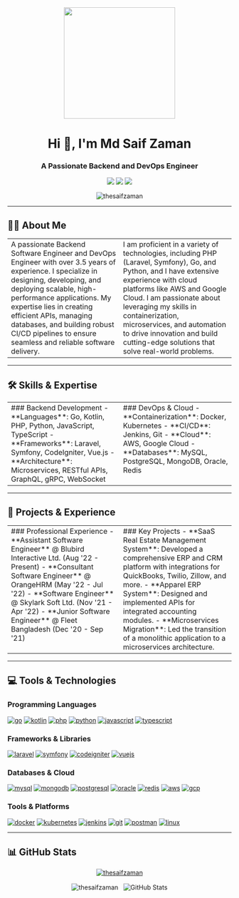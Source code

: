 <div align="center">
  <img src="https://media1.giphy.com/media/qgQUggAC3Pfv687qPC/giphy.gif?cid=790b7611f6fe3ba472d8187741c604264d614e2ac3eeee83&rid=giphy.gif&ct=g" width="250">
  <h1>Hi 👋, I'm Md Saif Zaman</h1>
  <h3>A Passionate Backend and DevOps Engineer</h3>
  <p>
    <a href="https://www.linkedin.com/in/thesaifzaman/"><img src="https://img.shields.io/badge/LinkedIn-0A66C2?style=for-the-badge&logo=linkedin&logoColor=white"></a>
    <a href="https://medium.com/@info.saifzaman"><img src="https://img.shields.io/badge/Medium-000000?style=for-the-badge&logo=medium&logoColor=white"></a>
    <a href="mailto:xxxxxxxxxxxx@gmail.com"><img src="https://img.shields.io/badge/Gmail-D14836?style=for-the-badge&logo=gmail&logoColor=white"></a>
  </p>
  <p>
    <img src="https://komarev.com/ghpvc/?username=thesaifzaman&label=Profile%20views&color=0e75b6&style=flat-square" alt="thesaifzaman" />
  </p>
</div>

---

## 👨‍💻 About Me
<table>
  <tr>
    <td valign="top" width="50%">
      A passionate Backend Software Engineer and DevOps Engineer with over 3.5 years of experience. I specialize in designing, developing, and deploying scalable, high-performance applications. My expertise lies in creating efficient APIs, managing databases, and building robust CI/CD pipelines to ensure seamless and reliable software delivery.
    </td>
    <td valign="top" width="50%">
      I am proficient in a variety of technologies, including PHP (Laravel, Symfony), Go, and Python, and I have extensive experience with cloud platforms like AWS and Google Cloud. I am passionate about leveraging my skills in containerization, microservices, and automation to drive innovation and build cutting-edge solutions that solve real-world problems.
    </td>
  </tr>
</table>

---

## 🛠️ Skills & Expertise
<table>
  <tr>
    <td valign="top" width="50%">
      ### Backend Development
      - **Languages**: Go, Kotlin, PHP, Python, JavaScript, TypeScript
      - **Frameworks**: Laravel, Symfony, CodeIgniter, Vue.js
      - **Architecture**: Microservices, RESTful APIs, GraphQL, gRPC, WebSocket
    </td>
    <td valign="top" width="50%">
      ### DevOps & Cloud
      - **Containerization**: Docker, Kubernetes
      - **CI/CD**: Jenkins, Git
      - **Cloud**: AWS, Google Cloud
      - **Databases**: MySQL, PostgreSQL, MongoDB, Oracle, Redis
    </td>
  </tr>
</table>

---

## 🚀 Projects & Experience
<table>
  <tr>
    <td valign="top" width="50%">
      ### Professional Experience
      - **Assistant Software Engineer** @ Blubird Interactive Ltd. (Aug '22 - Present)
      - **Consultant Software Engineer** @ OrangeHRM (May '22 - Jul '22)
      - **Software Engineer** @ Skylark Soft Ltd. (Nov '21 - Apr '22)
      - **Junior Software Engineer** @ Fleet Bangladesh (Dec '20 - Sep '21)
    </td>
    <td valign="top" width="50%">
      ### Key Projects
      - **SaaS Real Estate Management System**: Developed a comprehensive ERP and CRM platform with integrations for QuickBooks, Twilio, Zillow, and more.
      - **Apparel ERP System**: Designed and implemented APIs for integrated accounting modules.
      - **Microservices Migration**: Led the transition of a monolithic application to a microservices architecture.
    </td>
  </tr>
</table>

---

## 💻 Tools & Technologies

### Programming Languages
<p align="left">
  <a href="https://golang.org" target="_blank"><img src="https://img.shields.io/badge/Go-00ADD8?style=for-the-badge&logo=go&logoColor=white" alt="go"/></a>
  <a href="https://kotlinlang.org" target="_blank"><img src="https://img.shields.io/badge/Kotlin-7F52FF?style=for-the-badge&logo=kotlin&logoColor=white" alt="kotlin"/></a>
  <a href="https://www.php.net" target="_blank"><img src="https://img.shields.io/badge/PHP-777BB4?style=for-the-badge&logo=php&logoColor=white" alt="php"/></a>
  <a href="https://www.python.org" target="_blank"><img src="https://img.shields.io/badge/Python-3776AB?style=for-the-badge&logo=python&logoColor=white" alt="python"/></a>
  <a href="https://developer.mozilla.org/en-US/docs/Web/JavaScript" target="_blank"><img src="https://img.shields.io/badge/JavaScript-F7DF1E?style=for-the-badge&logo=javascript&logoColor=black" alt="javascript"/></a>
  <a href="https://www.typescriptlang.org/" target="_blank"><img src="https://img.shields.io/badge/TypeScript-3178C6?style=for-the-badge&logo=typescript&logoColor=white" alt="typescript"/></a>
</p>

### Frameworks & Libraries
<p align="left">
  <a href="https://laravel.com/" target="_blank"><img src="https://img.shields.io/badge/Laravel-FF2D20?style=for-the-badge&logo=laravel&logoColor=white" alt="laravel"/></a>
  <a href="https://symfony.com" target="_blank"><img src="https://img.shields.io/badge/Symfony-000000?style=for-the-badge&logo=symfony&logoColor=white" alt="symfony"/></a>
  <a href="https://codeigniter.com" target="_blank"><img src="https://img.shields.io/badge/CodeIgniter-EF4223?style=for-the-badge&logo=codeigniter&logoColor=white" alt="codeigniter"/></a>
  <a href="https://vuejs.org/" target="_blank"><img src="https://img.shields.io/badge/Vue.js-4FC08D?style=for-the-badge&logo=vue.js&logoColor=white" alt="vuejs"/></a>
</p>

### Databases & Cloud
<p align="left">
  <a href="https://www.mysql.com/" target="_blank"><img src="https://img.shields.io/badge/MySQL-4479A1?style=for-the-badge&logo=mysql&logoColor=white" alt="mysql"/></a>
  <a href="https://www.mongodb.com/" target="_blank"><img src="https://img.shields.io/badge/MongoDB-47A248?style=for-the-badge&logo=mongodb&logoColor=white" alt="mongodb"/></a>
  <a href="https://www.postgresql.org" target="_blank"><img src="https://img.shields.io/badge/PostgreSQL-4169E1?style=for-the-badge&logo=postgresql&logoColor=white" alt="postgresql"/></a>
  <a href="https://www.oracle.com/" target="_blank"><img src="https://img.shields.io/badge/Oracle-F80000?style=for-the-badge&logo=oracle&logoColor=white" alt="oracle"/></a>
  <a href="https://redis.io" target="_blank"><img src="https://img.shields.io/badge/Redis-DC382D?style=for-the-badge&logo=redis&logoColor=white" alt="redis"/></a>
  <a href="https://aws.amazon.com" target="_blank"><img src="https://img.shields.io/badge/AWS-232F3E?style=for-the-badge&logo=amazon-aws&logoColor=white" alt="aws"/></a>
  <a href="https://cloud.google.com" target="_blank"><img src="https://img.shields.io/badge/Google_Cloud-4285F4?style=for-the-badge&logo=google-cloud&logoColor=white" alt="gcp"/></a>
</p>

### Tools & Platforms
<p align="left">
  <a href="https://www.docker.com/" target="_blank"><img src="https://img.shields.io/badge/Docker-2496ED?style=for-the-badge&logo=docker&logoColor=white" alt="docker"/></a>
  <a href="https://kubernetes.io" target="_blank"><img src="https://img.shields.io/badge/Kubernetes-326CE5?style=for-the-badge&logo=kubernetes&logoColor=white" alt="kubernetes"/></a>
  <a href="https://www.jenkins.io" target="_blank"><img src="https://img.shields.io/badge/Jenkins-D24939?style=for-the-badge&logo=jenkins&logoColor=white" alt="jenkins"/></a>
  <a href="https://git-scm.com/" target="_blank"><img src="https://img.shields.io/badge/Git-F05032?style=for-the-badge&logo=git&logoColor=white" alt="git"/></a>
  <a href="https://postman.com" target="_blank"><img src="https://img.shields.io/badge/Postman-FF6C37?style=for-the-badge&logo=postman&logoColor=white" alt="postman"/></a>
  <a href="https://www.linux.org/" target="_blank"><img src="https://img.shields.io/badge/Linux-FCC624?style=for-the-badge&logo=linux&logoColor=black" alt="linux"/></a>
</p>

---

## 📊 GitHub Stats
<p align="center">
  <a href="https://github.com/ryo-ma/github-profile-trophy">
    <img src="https://github-profile-trophy.vercel.app/?username=thesaifzaman" alt="thesaifzaman" />
  </a>
</p>
<p align="center">
  <img align="center" src="https://github-readme-stats.vercel.app/api/top-langs?username=thesaifzaman&show_icons=true&locale=en&layout=compact&theme=vision-friendly-dark" alt="thesaifzaman" />
   
  <img align="center" src="https://github-readme-stats.vercel.app/api?username=thesaifzaman&show_icons=true&locale=en&theme=vision-friendly-dark" alt="GitHub Stats" />
</p>
